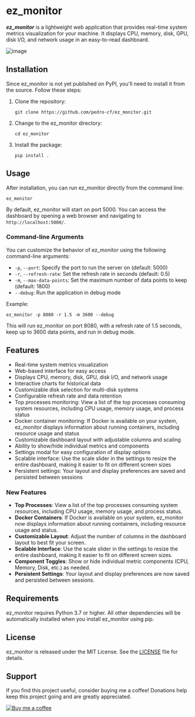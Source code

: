 # ez_monitor

***ez_monitor*** is a lightweight web application that provides real-time system metrics visualization for your machine. It displays CPU, memory, disk, GPU, disk I/O, and network usage in an easy-to-read dashboard.

![image](https://github.com/user-attachments/assets/08fe9841-590e-44d5-a128-596270d5785d)


## Installation

Since ez_monitor is not yet published on PyPI, you'll need to install it from the source. Follow these steps:

1. Clone the repository:
   ```
   git clone https://github.com/pedro-cf/ez_monitor.git
   ```

2. Change to the ez_monitor directory:
   ```
   cd ez_monitor
   ```

3. Install the package:
   ```
   pip install .
   ```

## Usage

After installation, you can run ez_monitor directly from the command line:

```
ez_monitor
```

By default, ez_monitor will start on port 5000. You can access the dashboard by opening a web browser and navigating to `http://localhost:5000/`.

### Command-line Arguments

You can customize the behavior of ez_monitor using the following command-line arguments:

- `-p`, `--port`: Specify the port to run the server on (default: 5000)
- `-r`, `--refresh-rate`: Set the refresh rate in seconds (default: 0.5)
- `-m`, `--max-data-points`: Set the maximum number of data points to keep (default: 1800)
- `--debug`: Run the application in debug mode

Example:
```
ez_monitor -p 8080 -r 1.5 -m 3600 --debug
```

This will run ez_monitor on port 8080, with a refresh rate of 1.5 seconds, keep up to 3600 data points, and run in debug mode.

## Features

- Real-time system metrics visualization
- Web-based interface for easy access
- Displays CPU, memory, disk, GPU, disk I/O, and network usage
- Interactive charts for historical data
- Customizable disk selection for multi-disk systems
- Configurable refresh rate and data retention
- Top processes monitoring: View a list of the top processes consuming system resources, including CPU usage, memory usage, and process status
- Docker container monitoring: If Docker is available on your system, ez_monitor displays information about running containers, including resource usage and status
- Customizable dashboard layout with adjustable columns and scaling
- Ability to show/hide individual metrics and components
- Settings modal for easy configuration of display options
- Scalable interface: Use the scale slider in the settings to resize the entire dashboard, making it easier to fit on different screen sizes
- Persistent settings: Your layout and display preferences are saved and persisted between sessions

### New Features

- **Top Processes**: View a list of the top processes consuming system resources, including CPU usage, memory usage, and process status.
- **Docker Containers**: If Docker is available on your system, ez_monitor now displays information about running containers, including resource usage and status.
- **Customizable Layout**: Adjust the number of columns in the dashboard layout to best fit your screen.
- **Scalable Interface**: Use the scale slider in the settings to resize the entire dashboard, making it easier to fit on different screen sizes.
- **Component Toggles**: Show or hide individual metric components (CPU, Memory, Disk, etc.) as needed.
- **Persistent Settings**: Your layout and display preferences are now saved and persisted between sessions.

## Requirements

ez_monitor requires Python 3.7 or higher. All other dependencies will be automatically installed when you install ez_monitor using pip.

## License

ez_monitor is released under the MIT License. See the [LICENSE](LICENSE) file for details.

## Support

If you find this project useful, consider buying me a coffee! Donations help keep this project going and are greatly appreciated.

[![Buy me a coffee](https://img.shields.io/badge/-Buy%20me%20a%20coffee-orange?logo=buy-me-a-coffee&logoColor=white&style=for-the-badge)](https://www.buymeacoffee.com/pedro_cf)
